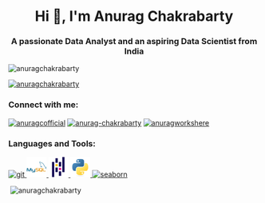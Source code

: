 <h1 align="center">Hi 👋, I'm Anurag Chakrabarty</h1>
<h3 align="center">A passionate Data Analyst and an aspiring Data Scientist from India</h3>

<p align="left"> <img src="https://komarev.com/ghpvc/?username=anuragchakrabarty&label=Profile%20views&color=0e75b6&style=flat" alt="anuragchakrabarty" /> </p>

<p align="left"> <a href="https://github.com/ryo-ma/github-profile-trophy"><img src="https://github-profile-trophy.vercel.app/?username=anuragchakrabarty" alt="anuragchakrabarty" /></a> </p>

<h3 align="left">Connect with me:</h3>
<p align="left">
<a href="https://twitter.com/anuragcofficial" target="blank"><img align="center" src="https://raw.githubusercontent.com/rahuldkjain/github-profile-readme-generator/master/src/images/icons/Social/twitter.svg" alt="anuragcofficial" height="30" width="40" /></a>
<a href="https://linkedin.com/in/anurag-chakrabarty" target="blank"><img align="center" src="https://raw.githubusercontent.com/rahuldkjain/github-profile-readme-generator/master/src/images/icons/Social/linked-in-alt.svg" alt="anurag-chakrabarty" height="30" width="40" /></a>
<a href="https://www.youtube.com/@anuragworkshere" target="blank"><img align="center" src="https://raw.githubusercontent.com/rahuldkjain/github-profile-readme-generator/master/src/images/icons/Social/youtube.svg" alt="anuragworkshere" height="30" width="40" /></a>
</p>

<h3 align="left">Languages and Tools:</h3>
<p align="left"> <a href="https://git-scm.com/" target="_blank" rel="noreferrer"> <img src="https://www.vectorlogo.zone/logos/git-scm/git-scm-icon.svg" alt="git" width="40" height="40"/> </a> <a href="https://www.mysql.com/" target="_blank" rel="noreferrer"> <img src="https://raw.githubusercontent.com/devicons/devicon/master/icons/mysql/mysql-original-wordmark.svg" alt="mysql" width="40" height="40"/> </a> <a href="https://pandas.pydata.org/" target="_blank" rel="noreferrer"> <img src="https://raw.githubusercontent.com/devicons/devicon/2ae2a900d2f041da66e950e4d48052658d850630/icons/pandas/pandas-original.svg" alt="pandas" width="40" height="40"/> </a> <a href="https://www.python.org" target="_blank" rel="noreferrer"> <img src="https://raw.githubusercontent.com/devicons/devicon/master/icons/python/python-original.svg" alt="python" width="40" height="40"/> </a> <a href="https://seaborn.pydata.org/" target="_blank" rel="noreferrer"> <img src="https://seaborn.pydata.org/_images/logo-mark-lightbg.svg" alt="seaborn" width="40" height="40"/> </a> </p>

<p>&nbsp;<img align="center" src="https://github-readme-stats.vercel.app/api?username=anuragchakrabarty&show_icons=true&locale=en" alt="anuragchakrabarty" /></p>
